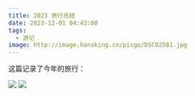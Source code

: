 ```yaml
---
title: 2023 旅行总结
date: 2023-12-01 04:43:00
tags:
  - 游记
image: http://image.hansking.cn/picgo/DSC02581.jpg
---
```


这篇记录了今年的旅行：

![](http://image.hansking.cn/picgo/DSC02547.jpg)
![](http://image.hansking.cn/picgo/DSC02773-2.jpg)
